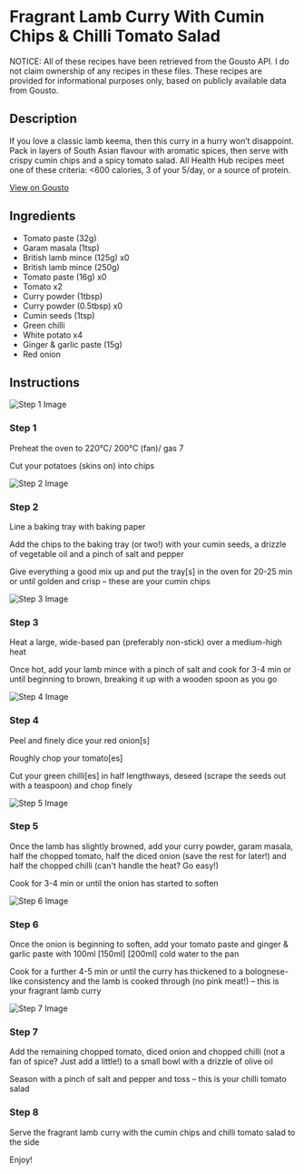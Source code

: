 # Fragrant Lamb Curry With Cumin Chips & Chilli Tomato Salad

NOTICE: All of these recipes have been retrieved from the Gousto API. I do not claim ownership of any recipes in these files. These recipes are provided for informational purposes only, based on publicly available data from Gousto.

## Description

If you love a classic lamb keema, then this curry in a hurry won’t disappoint. Pack in layers of South Asian flavour with aromatic spices, then serve with crispy cumin chips and a spicy tomato salad. All Health Hub recipes meet one of these criteria: <600 calories, 3 of your 5/day, or a source of protein.


[View on Gousto](https://www.gousto.co.uk/recipes/cookbook/fragrant-lamb-curry-with-cumin-chips-chilli-tomato-salad)

## Ingredients

- Tomato paste (32g)
- Garam masala (1tsp)
- British lamb mince (125g) x0
- British lamb mince (250g)
- Tomato paste (16g) x0
- Tomato x2
- Curry powder (1tbsp)
- Curry powder (0.5tbsp) x0
- Cumin seeds (1tsp)
- Green chilli
- White potato x4
- Ginger & garlic paste (15g)
- Red onion

## Instructions

![Step 1 Image](https://production-media.gousto.co.uk/cms/recipe-step-image/Step-1-copy-8-1657538763005-x200.jpg)

### Step 1

Preheat the oven to 220°C/ 200°C (fan)/ gas 7

Cut your potatoes (skins on) into chips

![Step 2 Image](https://production-media.gousto.co.uk/cms/recipe-step-image/Step-2-copy-8-1657538771598-x200.jpg)

### Step 2

Line a baking tray with baking paper

Add the chips to the baking tray (or two!) with your cumin seeds, a drizzle of vegetable oil and a pinch of salt and pepper

Give everything a good mix up and put the tray[s] in the oven for 20-25 min or until golden and crisp – these are your cumin chips

![Step 3 Image](https://production-media.gousto.co.uk/cms/recipe-step-image/Step-3-copy-7-1657538804211-x200.jpg)

### Step 3

Heat a large, wide-based pan (preferably non-stick) over a medium-high heat

Once hot, add your lamb mince with a pinch of salt and cook for 3-4 min or until beginning to brown, breaking it up with a wooden spoon as you go

![Step 4 Image](https://production-media.gousto.co.uk/cms/recipe-step-image/Step-4-copy-7-1657538816991-x200.jpg)

### Step 4

Peel and finely dice your red onion[s]

Roughly chop your tomato[es]

Cut your green chilli[es] in half lengthways, deseed (scrape the seeds out with a teaspoon) and chop finely

![Step 5 Image](https://production-media.gousto.co.uk/cms/recipe-step-image/Step-5-copy-7-1657538835101-x200.jpg)

### Step 5

Once the lamb has slightly browned, add your curry powder, garam masala, half the chopped tomato, half the diced onion (save the rest for later!) and half the chopped chilli (can't handle the heat? Go easy!)

Cook for 3-4 min or until the onion has started to soften

![Step 6 Image](https://production-media.gousto.co.uk/cms/recipe-step-image/Step-6-copy-7-1657538845900-x200.jpg)

### Step 6

Once the onion is beginning to soften, add your tomato paste and ginger & garlic paste with 100ml <span class="text-purple">[150ml]</span> <span class="text-danger">[200ml]</span> cold water to the pan

Cook for a further 4-5 min or until the curry has thickened to a bolognese-like consistency and the lamb is cooked through (no pink meat!) – this is your fragrant lamb curry

![Step 7 Image](https://production-media.gousto.co.uk/cms/recipe-step-image/Step-7-copy-7-1657538860536-x200.jpg)

### Step 7

Add the remaining chopped tomato, diced onion and chopped chilli (not a fan of spice? Just add a little!) to a small bowl with a drizzle of olive oil

Season with a pinch of salt and pepper and toss – this is your chilli tomato salad

### Step 8

Serve the fragrant lamb curry with the cumin chips and chilli tomato salad to the side

Enjoy!

